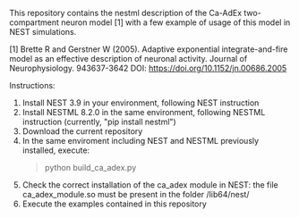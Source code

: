 This repository contains the nestml description of the Ca-AdEx two-compartment neuron model [1]
with a few example of usage of this model in NEST simulations.

[1] Brette R and Gerstner W (2005). Adaptive exponential
    integrate-and-fire model as an effective description of neuronal
    activity. Journal of Neurophysiology. 943637-3642
    DOI: https://doi.org/10.1152/jn.00686.2005


Instructions:
1) Install NEST 3.9 in your environment, following NEST instruction
2) Install NESTML 8.2.0 in the same environment, following NESTML instruction
    (currently, "pip install nestml")
3) Download the current repository
4) In the same enviroment including NEST and NESTML previously installed, execute:
    > python build_ca_adex.py
5) Check the correct installation of the ca_adex module in NEST:
    the file ca_adex_module.so must be present in the folder <NEST-installation-path>/lib64/nest/
6) Execute the examples contained in this repository 

